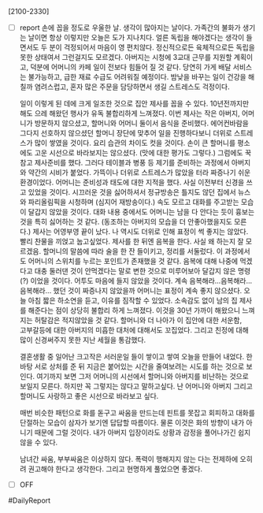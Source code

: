 
[2100-2330]
- [ ] report
	손에 꼽을 정도로 우울한 날. 생각이 많아지는 날이다.
	가족간의 불화가 생기는 날이면 항상 이렇지만 오늘은 도가 지나치다.
	얼른 독립을 해야겠다는 생각이 들면서도 두 분이 걱정되어서 마음이 영 편치않다.
	정신적으로든 육체적으로든 독립을 못한 상태여서 그런걸지도 모르겠다. 
	아버지는 시청에 3교대 근무를 지원할 계획이고, 
	덕분에 어머니의 카페 일이 전보다 힘들어 질 것 같다. 
	당연히 가게 배달 서비스는 불가능하고, 급한 재료 수급도 어려워질 예정이다.
	밤낮을 바꾸는 일이 건강을 해칠까 염려스럽고, 혼자 많은 주문을 담당하면서 생길 
	스트레스도 걱정이다. 
	
	일이 이렇게 된 데에 크게 일조한 것으로 집안 제사를 꼽을 수 있다.
	10년전까지만 해도 으레 해왔던 행사가 유독 불합리하게 느껴졌다.
	이번 제사는 작은 아버지, 어머니가 방문하지 않으셨고, 할머니와 어머니 둘이서 
	음식을 준비했다. 에어컨바람을 그다지 선호하지 않으셨던 할머니 장단에 맞추어 
	일을 진행하다보니 더위로 스트레스가 많이 쌓였을 것이다. 요리 습관의 차이도 컷을 것이다.
	손이 큰 할머니를 평소에도 고운 시선으로 바라보지는 않으셨다. (맛에 대한 평가도 그렇다.) 
	그럼에도 꾹 참고 제사준비를 했다. 그러다 테이블과 병풍 등 제기를 준비하는 과정에서 
	아버지와 약간의 시비가 붙었다. 가뜩이나 더위로 스트레스가 많았을 터라 짜증나기
	쉬운 환경이었다. 어머니는 준비성과 태도에 대한 지적을 했다. 
	사실 이전부터 신경을 쓰고 있었을 것이다. 
	시끄러운 것을 싫어하셔서 정규방송은 틀지도 않던 집에서 뉴스와 파리올림픽을 시청하며 (심지어 재방송이다.) 속도 모르고  대화를 주고받는 모습이 달갑지 않았을 것이다. 
	대화 내용 중에서도 어머니는 남을 다 안다는 듯이 흉보는 것을 특히 싫어하는 것 같다. 
	(동조하는 아버지의 모습을 더 안좋아했을지도 모른다.) 
	제사는 어영부영 끝이 났다. 나 역시도 더위로 인해 표정이 썩 좋지는 않았다. 
	빨리 찬물을 끼얹고 눕고싶었다. 
	제사를 한 뒤엔 음복을 한다. 사실 왜 하는지 잘 모르겠음. 
	할머니의 말씀에 따라 술을 한 잔 들이키고, 정리를 서둘렀다. 
	이 과정에서도 어머니의 스위치를 누르는 포인트가 존재했을 것 같다. 
	음복에 대해 나중에 먹겠다고 대충 둘러댄 것이 안먹겠다는 말로 변한 것으로 
	미루어보아 달갑지 않은 명령(?) 이었을 것이다. 어투도 마음에 들지 않았을 것이다. 
	계속 음복해라...음복해라...음복해라... 했던 것이 짜증나지 않았을까 
	어머니는 표정이 계속 좋지 않으셨다. 
	오늘 아침 짧은 하소연을 듣고, 이유를 짐작할 수 있었다. 
	소속감도 없이 남의 집 제사를 해준다는 점이 상당히 불합리 하게 느껴졌다. 
	이것을 30년 가까이 해왔으니 느껴지는 허탈감은 적지않았을 것 같다.
	할머니와 더 나아가 이 집안에 대한 서운함,  
	고부갈등에 대한 아버지의 미흡한 대처에 대해서도 꼬집었다.
	그리고 친정에 대해 많이 신경써주지 못한 지난 세월을 통감했다. 
	
	결혼생활 중 일어난 크고작은 서러운일 들이 쌓이고 쌓여 오늘을 만들어 내었다. 
	한 바탕 서로 상처를 준 뒤 지금은 붙어있는 시간을 줄여보려는 시도를 하는 것으로 보인다. 
	여기까지 보면 그저 어머니의 시선에서 할머니와 아버지를 비난하는 것으로 보일지 모른다. 하지만 꼭 그렇지는 않다고 말하고싶다. 난 어머니와 아버지 그리고 할머니도 사랑하고
	좋은 시선으로 바라보고 싶다. 
	
	매번 비슷한 패턴으로 화를 돋구고 싸움을 만드는데 핀트를 못잡고 회피하고 대화를 단절하는 모습이 삼자가 보기엔 답답할 따름이다. 물론 이것은 화의 방향이 내가 아니기 때문에 그럴 것이다. 내가 아버지 입장이라도 상황과 감정을 풀어나가긴 쉽지 않을 수 있다. 
	
	남녀간 싸움, 부부싸움은 이상하지 않다. 폭력이 행해지지 않는 다는 전제하에 
	오히려 권고해야 한다고 생각한다. 그리고 현명하게 풀었으면 좋겠다. 
	
	
	
	
	

- [ ] OFF

#DailyReport 